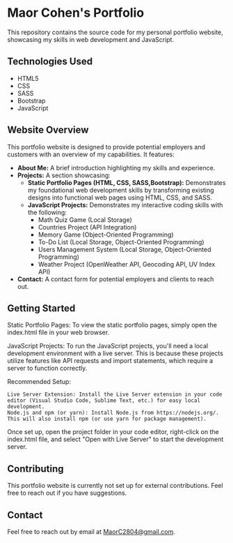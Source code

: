 # Maor Cohen's Portfolio

This repository contains the source code for my personal portfolio website, showcasing my skills in web development and JavaScript.

## Technologies Used

* HTML5
* CSS
* SASS
* Bootstrap
* JavaScript

## Website Overview

This portfolio website is designed to provide potential employers and customers with an overview of my capabilities. It features:

* **About Me:** A brief introduction highlighting my skills and experience.
* **Projects:** A section showcasing:
    * **Static Portfolio Pages (HTML, CSS, SASS,Bootstrap):** Demonstrates my foundational web development skills by transforming existing designs into functional web pages using HTML, CSS, and SASS.
    * **JavaScript Projects:** Demonstrates my interactive coding skills with the following:
        * Math Quiz Game (Local Storage)
        * Countries Project (API Integration)
        * Memory Game (Object-Oriented Programming)
        * To-Do List (Local Storage, Object-Oriented Programming)
        * Users Management System (Local Storage, Object-Oriented Programming)
        * Weather Project (OpenWeather API, Geocoding API, UV Index API)
* **Contact:** A contact form for potential employers and clients to reach out.

## Getting Started

Static Portfolio Pages:
To view the static portfolio pages, simply open the index.html file in your web browser.

JavaScript Projects:
To run the JavaScript projects, you'll need a local development environment with a live server. This is because these projects utilize features like API requests and import statements, which require a server to function correctly.

Recommended Setup:

    Live Server Extension: Install the Live Server extension in your code editor (Visual Studio Code, Sublime Text, etc.) for easy local development.
    Node.js and npm (or yarn): Install Node.js from https://nodejs.org/. This will also install npm (or use yarn for package management).

Once set up, open the project folder in your code editor, right-click on the index.html file, and select "Open with Live Server" to start the development server.

## Contributing

This portfolio website is currently not set up for external contributions. Feel free to reach out if you have suggestions.

## Contact

Feel free to reach out by email at MaorC2804@gmail.com.